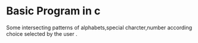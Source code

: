 # Basic Program in c
 Some intersecting patterns of alphabets,special charcter,number according choice selected by the user .
